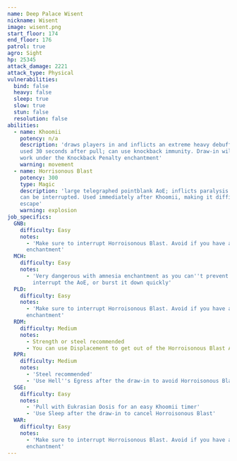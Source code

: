 ```yaml
---
name: Deep Palace Wisent
nickname: Wisent
image: wisent.png
start_floor: 174
end_floor: 176
patrol: true
agro: Sight
hp: 25345
attack_damage: 2221
attack_type: Physical
vulnerabilities:
  bind: false
  heavy: false
  sleep: true
  slow: true
  stun: false
  resolution: false
abilities:
  - name: Khoomii
    potency: n/a
    description: 'draws players in and inflicts an extreme heavy debuff (10s);
    used 30 seconds after pull; can use knockback immunity. Draw-in will not
    work under the Knockback Penalty enchantment'
    warning: movement
  - name: Horrisonous Blast
    potency: 300
    type: Magic
    description: 'large telegraphed pointblank AoE; inflicts paralysis (30s);
    can be interrupted. Used immediately after Khoomii, making it difficult to
    escape'
    warning: explosion
job_specifics:
  GNB:
    difficulty: Easy
    notes:
      - 'Make sure to interrupt Horroisonous Blast. Avoid if you have amnesia
      enchantment'
  MCH:
    difficulty: Easy
    notes:
      - 'Very dangerous with amnesia enchantment as you can''t prevent draw-in,
        interrupt the AoE, or burst it down quickly'
  PLD:
    difficulty: Easy
    notes:
      - 'Make sure to interrupt Horroisonous Blast. Avoid if you have amnesia
      enchantment'
  RDM:
    difficulty: Medium
    notes:
      - Strength or steel recommended
      - You can use Displacement to get out of the Horroisonous Blast AoE
  RPR:
    difficulty: Medium
    notes:
      - 'Steel recommended'
      - 'Use Hell''s Egress after the draw-in to avoid Horroisonous Blast'
  SGE:
    difficulty: Easy
    notes:
      - 'Pull with Eukrasian Dosis for an easy Khoomii timer'
      - 'Use Sleep after the draw-in to cancel Horroisonous Blast'
  WAR:
    difficulty: Easy
    notes:
      - 'Make sure to interrupt Horroisonous Blast. Avoid if you have amnesia
      enchantment'
---
```

